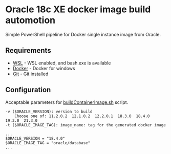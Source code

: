 # Oracle 18c XE docker image build automotion
Simple PowerShell pipeline for Docker single instance image from Oracle.

## Requirements
- [WSL](https://docs.microsoft.com/en-us/windows/wsl/install) - WSL enabled, and bash.exe is available
- [Docker](https://www.docker.com/get-started) - Docker for windows
- [Git](https://git-scm.com/book/en/v2) - Git installed

## Configuration
  Acceptable parameters for [buildContainerImage.sh](https://github.com/oracle/docker-images/tree/main/OracleDatabase/SingleInstance) script.

    -v ($ORACLE_VERSION): version to build
        Choose one of: 11.2.0.2  12.1.0.2  12.2.0.1  18.3.0  18.4.0  19.3.0  21.3.0
    -t ($ORACLE_IMAGE_TAG): image_name: tag for the generated docker image

    ...
    $ORACLE_VERSION = "18.4.0"
    $ORACLE_IMAGE_TAG = "oracle/database"
    ...
